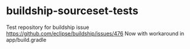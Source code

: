 # buildship-sourceset-tests
Test repository for buildship issue https://github.com/eclipse/buildship/issues/476 
Now with workaround in app/build.gradle